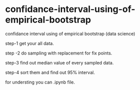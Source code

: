 # confidance-interval-using-of-empirical-bootstrap
confidance interval using of empirical bootstrap (data science)

step-1  get your all data.

step -2  do sampling with replacement for fix points.

step-3 find out median value of every sampled data.

step-4 sort them and find out 95% interval.


for understing you can .ipynb file.
